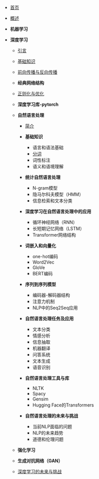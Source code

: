 * [首页](README.md)

* [概述](sections/概述.md)

* **机器学习**

* **深度学习**

  * [引言](sections/DL/引言.md)
  
  * [基础知识](sections/DL/基础知识.md)
  
  * [前向传播与反向传播](sections/DL/前向传播与反向传播.md)
  
  * **经典网络结构**
  
  * [正则化与优化](sections/DL/正则化与优化.md)
  
  * **深度学习库-pytorch**
  
  * **自然语言处理**
  
    * [简介](sections/DL/自然语言处理/简介.md)
  
    * **基础知识**
  
      * 语言和语法基础
      * [分词](sections/DL/自然语言处理/基础知识/分词.md)
      * 词性标注
      * 语义和语境理解
  
    * **统计自然语言处理**
  
      * N-gram模型
      * 隐马尔科夫模型（HMM）
      * 信息检索和文本分类
  
    * **深度学习在自然语言处理中的应用**
  
      * 循环神经网络（RNN）
      * 长短期记忆网络（LSTM）
      * Transformer网络结构
  
    * **词嵌入和向量化**
  
      * one-hot编码
      * Word2Vec
      * GloVe
      * BERT编码
  
    * **序列到序列模型**
  
      * 编码器-解码器结构
      * 注意力机制
      * NLP中的Seq2Seq应用
    * **自然语言处理任务及应用**
  
      * 文本分类
      * 情感分析
      * 信息抽取
      * 机器翻译
      * 问答系统
      * 文本生成
      * 语音识别
      
    * **自然语言处理工具与库**
  
      * NLTK
      * Spacy
      * Gensim
      * Hugging Face的Transformers
  
    * **自然语言处理的未来与挑战**
  
      * 当前NLP面临的问题
      * NLP的未来趋势
      * 道德和伦理问题
  
  * **强化学习**
  
  * **生成对抗网络（GAN）**
  
  * [深度学习的未来与挑战](sections/DL/深度学习的未来与挑战.md)
  
  

